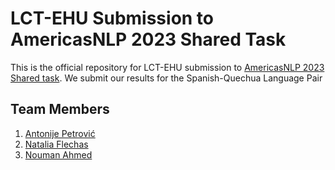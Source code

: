 # LCT-EHU Submission to AmericasNLP 2023 Shared Task

This is the official repository for LCT-EHU submission to [AmericasNLP 2023 Shared task](https://github.com/AmericasNLP/americasnlp2023). We submit our results for the Spanish-Quechua Language Pair

## Team Members

1. [Antonije Petrović](https://github.com/toni5rovic)
3. [Natalia Flechas](https://github.com/nflechas)
4. [Nouman Ahmed](https://github.com/nouman-10)
